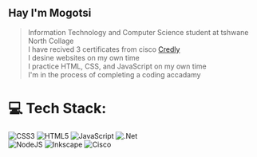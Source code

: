 ## Hay I'm Mogotsi

> Information Technology and Computer Science student at tshwane North Collage <br/>
> I have recived 3 certificates from cisco [Credly](https://www.credly.com/users/mogotsi-mothimonye)<br/>
> I desine websites on my own time<br/>
> I practice HTML, CSS, and JavaScript on my own time<br/>
> I'm in the process of completing a coding accadamy<br/>



# 💻 Tech Stack:
![CSS3](https://img.shields.io/badge/css3-%231572B6.svg?style=for-the-badge&logo=css3&logoColor=white) 
![HTML5](https://img.shields.io/badge/html5-%23E34F26.svg?style=for-the-badge&logo=html5&logoColor=white) 
![JavaScript](https://img.shields.io/badge/javascript-%23323330.svg?style=for-the-badge&logo=javascript&logoColor=%23F7DF1E) 
![.Net](https://img.shields.io/badge/.NET-5C2D91?style=for-the-badge&logo=.net&logoColor=white) <br/>
![NodeJS](https://img.shields.io/badge/node.js-6DA55F?style=for-the-badge&logo=node.js&logoColor=white) 
![Inkscape](https://img.shields.io/badge/Inkscape-e0e0e0?style=for-the-badge&logo=inkscape&logoColor=080A13) 
![Cisco](https://img.shields.io/badge/cisco-%23049fd9.svg?style=for-the-badge&logo=cisco&logoColor=black)


<!-- Proudly created with GPRM ( https://gprm.itsvg.in ) -->
